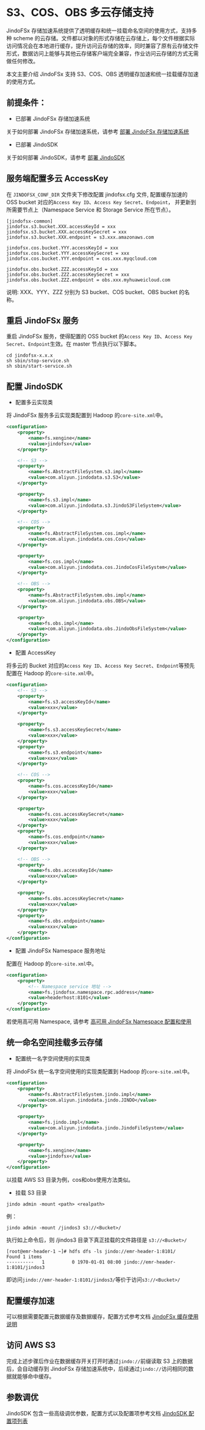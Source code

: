 # S3、COS、OBS 多云存储支持

JindoFSx 存储加速系统提供了透明缓存和统一挂载命名空间的使用方式，支持多种 scheme 的云存储。文件都以对象的形式存储在云存储上，每个文件根据实际访问情况会在本地进行缓存，提升访问云存储的效率，同时兼容了原有云存储文件形式，数据访问上能够与其他云存储客户端完全兼容，作业访问云存储的方式无需做任何修改。

本文主要介绍 JindoFSx 支持 S3、COS、OBS 透明缓存加速和统一挂载缓存加速的使用方式。

## 前提条件：
* 已部署 JindoFSx 存储加速系统

关于如何部署 JindoFSx 存储加速系统，请参考 [部署 JindoFSx 存储加速系统](/docs/user/4.x/4.5.x/4.5.0/jindofsx/deploy/deploy_jindofsx.md)

* 已部署 JindoSDK

关于如何部署 JindoSDK，请参考 [部署 JindoSDK](/docs/user/4.x/4.5.x/4.5.0/jindofsx/deploy/deploy_jindosdk.md)

## 服务端配置多云 AccessKey
在 `JINDOFSX_CONF_DIR` 文件夹下修改配置 jindofsx.cfg 文件, 配置缓存加速的 OSS bucket 对应的`Access Key ID`、`Access Key Secret`、`Endpoint`，
并更新到所需要节点上（Namespace Service 和 Storage Service 所在节点）。

```
[jindofsx-common]
jindofsx.s3.bucket.XXX.accessKeyId = xxx
jindofsx.s3.bucket.XXX.accessKeySecret = xxx
jindofsx.s3.bucket.XXX.endpoint = s3.xxx.amazonaws.com

jindofsx.cos.bucket.YYY.accessKeyId = xxx
jindofsx.cos.bucket.YYY.accessKeySecret = xxx
jindofsx.cos.bucket.YYY.endpoint = cos.xxx.myqcloud.com

jindofsx.obs.bucket.ZZZ.accessKeyId = xxx
jindofsx.obs.bucket.ZZZ.accessKeySecret = xxx
jindofsx.obs.bucket.ZZZ.endpoint = obs.xxx.myhuaweicloud.com
```

说明: XXX、YYY、ZZZ 分别为 S3 bucket、COS bucket、OBS bucket 的名称。

## 重启 JindoFSx 服务
重启 JindoFSx 服务，使得配置的 OSS bucket 的`Access Key ID`、`Access Key Secret`、`Endpoint`生效。在 master 节点执行以下脚本。
```
cd jindofsx-x.x.x
sh sbin/stop-service.sh
sh sbin/start-service.sh
```

## 配置 JindoSDK

* 配置多云实现类

将 JindoFSx 服务多云实现类配置到 Hadoop 的`core-site.xml`中。

```xml
<configuration>
    <property>
        <name>fs.xengine</name>
        <value>jindofsx</value>
    </property>

    <!-- S3 -->
    <property>
        <name>fs.AbstractFileSystem.s3.impl</name>
        <value>com.aliyun.jindodata.s3.S3</value>
    </property>

    <property>
        <name>fs.s3.impl</name>
        <value>com.aliyun.jindodata.s3.JindoS3FileSystem</value>
    </property>

    <!-- COS -->
    <property>
        <name>fs.AbstractFileSystem.cos.impl</name>
        <value>com.aliyun.jindodata.cos.Cos</value>
    </property>

    <property>
        <name>fs.cos.impl</name>
        <value>com.aliyun.jindodata.cos.JindoCosFileSystem</value>
    </property>

    <!-- OBS -->
    <property>
        <name>fs.AbstractFileSystem.obs.impl</name>
        <value>com.aliyun.jindodata.obs.OBS</value>
    </property>

    <property>
        <name>fs.obs.impl</name>
        <value>com.aliyun.jindodata.obs.JindoObsFileSystem</value>
    </property>
</configuration>
```

* 配置 AccessKey

将多云的 Bucket 对应的`Access Key ID`、`Access Key Secret`、`Endpoint`等预先配置在 Hadoop 的`core-site.xml`中。
```xml
<configuration>
    <!-- S3 -->
    <property>
        <name>fs.s3.accessKeyId</name>
        <value>xxx</value>
    </property>

    <property>
        <name>fs.s3.accessKeySecret</name>
        <value>xxx</value>
    </property>
    <property>
        <name>fs.s3.endpoint</name>
        <value>xxx</value>
    </property>

    <!-- COS -->
    <property>
        <name>fs.cos.accessKeyId</name>
        <value>xxx</value>
    </property>

    <property>
        <name>fs.cos.accessKeySecret</name>
        <value>xxx</value>
    </property>
    <property>
        <name>fs.cos.endpoint</name>
        <value>xxx</value>
    </property>

    <!-- OBS -->
    <property>
        <name>fs.obs.accessKeyId</name>
        <value>xxx</value>
    </property>

    <property>
        <name>fs.obs.accessKeySecret</name>
        <value>xxx</value>
    </property>
    <property>
        <name>fs.obs.endpoint</name>
        <value>xxx</value>
    </property>
</configuration>
```

* 配置 JindoFSx Namespace 服务地址

配置在 Hadoop 的`core-site.xml`中。
```xml
<configuration>
    <property>
        <!-- Namespace service 地址 -->
        <name>fs.jindofsx.namespace.rpc.address</name>
        <value>headerhost:8101</value>
    </property>
</configuration>
```
若使用高可用 Namespace, 请参考 [高可用 JindoFSx Namespace 配置和使用](/docs/user/4.x/4.5.x/4.5.0/jindofsx/deploy/deploy_raft_ns.md)


## 统一命名空间挂载多云存储

* 配置统一名字空间使用的实现类

将 JindoFSx 统一名字空间使用的实现类配置到 Hadoop 的`core-site.xml`中。

```xml
<configuration>
    <property>
        <name>fs.AbstractFileSystem.jindo.impl</name>
        <value>com.aliyun.jindodata.jindo.JINDO</value>
    </property>

    <property>
        <name>fs.jindo.impl</name>
        <value>com.aliyun.jindodata.jindo.JindoFileSystem</value>
    </property>

    <property>
        <name>fs.xengine</name>
        <value>jindofsx</value>
    </property>
</configuration>
```

以挂载 AWS S3 目录为例，cos和obs使用方法类似。
* 挂载 S3 目录

```
jindo admin -mount <path> <realpath>
```

例：

```
jindo admin -mount /jindos3 s3://<Bucket>/
```

执行如上命令后，则 /jindos3 目录下真正挂载的文件路径是 `s3://<Bucket>/`

```shell
[root@emr-header-1 ~]# hdfs dfs -ls jindo://emr-header-1:8101/
Found 1 items
----------   1          0 1970-01-01 08:00 jindo://emr-header-1:8101/jindos3
```
即访问`jindo://emr-header-1:8101/jindos3/`等价于访问`s3://<Bucket>/`

## 配置缓存加速
可以根据需要配置元数据缓存及数据缓存，配置方式参考文档 [JindoFSx 缓存使用说明](../jindofsx_cache.md)

## 访问 AWS S3
完成上述步骤后作业在数据缓存开关打开时通过`jindo://`前缀读取 S3 上的数据后，会自动缓存到 JindoFSx 存储加速系统中，后续通过`jindo://`访问相同的数据就能够命中缓存。

## 参数调优
JindoSDK 包含一些高级调优参数，配置方式以及配置项参考文档 [JindoSDK 配置项列表](../configuration/jindosdk_configuration_list.md)